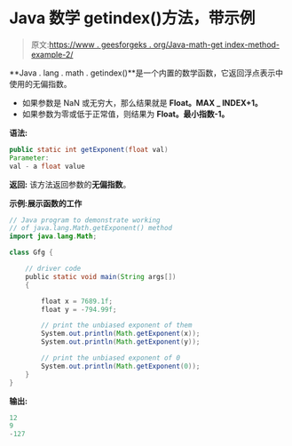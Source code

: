 # Java 数学 getindex()方法，带示例

> 原文:[https://www . geesforgeks . org/Java-math-get index-method-example-2/](https://www.geeksforgeeks.org/java-math-getexponent-method-example-2/)

**Java . lang . math . getindex()**是一个内置的数学函数，它返回浮点表示中使用的无偏指数。

*   如果参数是 NaN 或无穷大，那么结果就是 **Float。MAX _ INDEX+1。**
*   如果参数为零或低于正常值，则结果为 **Float。最小指数-1。**

**语法:**

```java
public static int getExponent(float val)
Parameter:
val - a float value
```

**返回:**
该方法返回参数的**无偏指数**。

**示例:**展示**函数的工作**

```java
// Java program to demonstrate working
// of java.lang.Math.getExponent() method
import java.lang.Math;

class Gfg {

    // driver code
    public static void main(String args[])
    {

        float x = 7689.1f;
        float y = -794.99f;

        // print the unbiased exponent of them
        System.out.println(Math.getExponent(x));
        System.out.println(Math.getExponent(y));

        // print the unbiased exponent of 0
        System.out.println(Math.getExponent(0));
    }
}
```

**输出:**

```java
12
9
-127

```